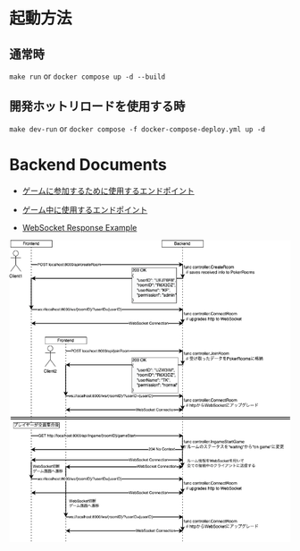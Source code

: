 # 起動方法

## 通常時

`make run`
or
`docker compose up -d --build`

## 開発ホットリロードを使用する時

`make dev-run`
or
`docker compose -f docker-compose-deploy.yml up -d    `

# Backend Documents

- [ゲームに参加するために使用するエンドポイント](./doc/outgame.md)

- [ゲーム中に使用するエンドポイント](./doc/ingame.md)

- [WebSocket Response Example](./doc/websocket.md)

![JPHacks.png](./doc/JPHacks.png)